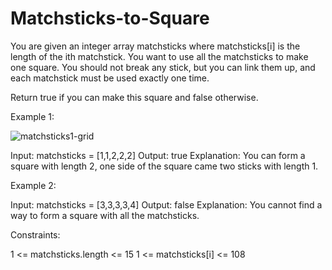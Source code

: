 # Matchsticks-to-Square

You are given an integer array matchsticks where matchsticks[i] is the length of the ith matchstick. You want to use all the matchsticks to make one square. You should not break any stick, but you can link them up, and each matchstick must be used exactly one time.

Return true if you can make this square and false otherwise.

 

Example 1:

![matchsticks1-grid](https://user-images.githubusercontent.com/88260025/215797995-9b62c597-548e-4e94-919e-655c1f52deed.jpg)

Input: matchsticks = [1,1,2,2,2]
Output: true
Explanation: You can form a square with length 2, one side of the square came two sticks with length 1.

Example 2:

Input: matchsticks = [3,3,3,3,4]
Output: false
Explanation: You cannot find a way to form a square with all the matchsticks.
 

Constraints:

1 <= matchsticks.length <= 15
1 <= matchsticks[i] <= 108
